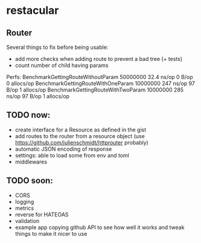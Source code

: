restacular
==========

## Router
Several things to fix before being usable:
- add more checks when adding route to prevent a bad tree (+ tests)
- count number of child having params

Perfs:
BenchmarkGettingRouteWithoutParam	50000000	        32.4 ns/op	       0 B/op	       0 allocs/op
BenchmarkGettingRouteWithOneParam	10000000	       247 ns/op	      97 B/op	       1 allocs/op
BenchmarkGettingRouteWithTwoParam	10000000	       285 ns/op	      97 B/op	       1 allocs/op

## TODO now:
- create interface for a Resource as defined in the gist
- add routes to the router from a resource object (use https://github.com/julienschmidt/httprouter probably)
- automatic JSON encoding of response
- settings: able to load some from env and toml
- middlewares

## TODO soon:
- CORS
- logging
- metrics
- reverse for HATEOAS
- validation
- example app copying github API to see how well it works and tweak things to make it nicer to use

